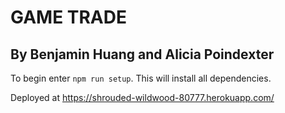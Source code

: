 # GAME TRADE

## By Benjamin Huang and Alicia Poindexter

To begin enter `npm run setup`.  This will install all dependencies.

Deployed at https://shrouded-wildwood-80777.herokuapp.com/

